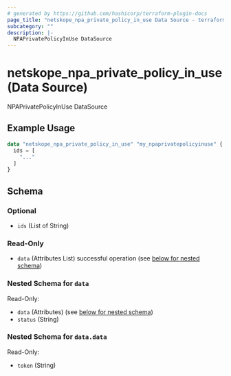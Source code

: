 ```yaml
---
# generated by https://github.com/hashicorp/terraform-plugin-docs
page_title: "netskope_npa_private_policy_in_use Data Source - terraform-provider-netskope"
subcategory: ""
description: |-
  NPAPrivatePolicyInUse DataSource
---
```


# netskope_npa_private_policy_in_use (Data Source)

NPAPrivatePolicyInUse DataSource

## Example Usage

```terraform
data "netskope_npa_private_policy_in_use" "my_npaprivatepolicyinuse" {
  ids = [
    "..."
  ]
}
```

<!-- schema generated by tfplugindocs -->
## Schema

### Optional

- `ids` (List of String)

### Read-Only

- `data` (Attributes List) successful operation (see [below for nested schema](#nestedatt--data))

<a id="nestedatt--data"></a>
### Nested Schema for `data`

Read-Only:

- `data` (Attributes) (see [below for nested schema](#nestedatt--data--data))
- `status` (String)

<a id="nestedatt--data--data"></a>
### Nested Schema for `data.data`

Read-Only:

- `token` (String)
